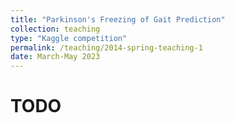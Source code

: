 ```yaml
---
title: "Parkinson's Freezing of Gait Prediction"
collection: teaching
type: "Kaggle competition"
permalink: /teaching/2014-spring-teaching-1
date: March-May 2023
---
```


TODO
======
